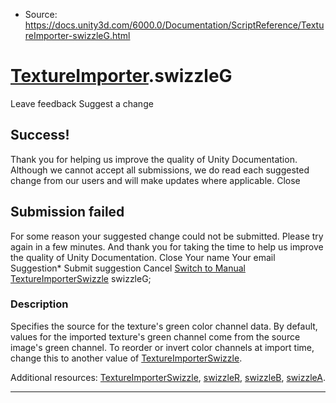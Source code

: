 * Source: https://docs.unity3d.com/6000.0/Documentation/ScriptReference/TextureImporter-swizzleG.html

#  [TextureImporter](https://docs.unity3d.com/6000.0/Documentation/ScriptReference/TextureImporter.html).swizzleG
Leave feedback
Suggest a change
## Success!
Thank you for helping us improve the quality of Unity Documentation. Although we cannot accept all submissions, we do read each suggested change from our users and will make updates where applicable.
Close
## Submission failed
For some reason your suggested change could not be submitted. Please <a>try again</a> in a few minutes. And thank you for taking the time to help us improve the quality of Unity Documentation.
Close
Your name Your email Suggestion* Submit suggestion
Cancel
[Switch to Manual](https://docs.unity3d.com/6000.0/Documentation/Manual/class-TextureImporter.html "Go to TextureImporter Component in the Manual")
[TextureImporterSwizzle](https://docs.unity3d.com/6000.0/Documentation/ScriptReference/TextureImporterSwizzle.html) swizzleG; 
### Description
Specifies the source for the texture's green color channel data.
By default, values for the imported texture's green channel come from the source image's green channel. To reorder or invert color channels at import time, change this to another value of [TextureImporterSwizzle](https://docs.unity3d.com/6000.0/Documentation/ScriptReference/TextureImporterSwizzle.html).  
  
Additional resources: [TextureImporterSwizzle](https://docs.unity3d.com/6000.0/Documentation/ScriptReference/TextureImporterSwizzle.html), [swizzleR](https://docs.unity3d.com/6000.0/Documentation/ScriptReference/TextureImporter-swizzleR.html), [swizzleB](https://docs.unity3d.com/6000.0/Documentation/ScriptReference/TextureImporter-swizzleB.html), [swizzleA](https://docs.unity3d.com/6000.0/Documentation/ScriptReference/TextureImporter-swizzleA.html).
* * *
